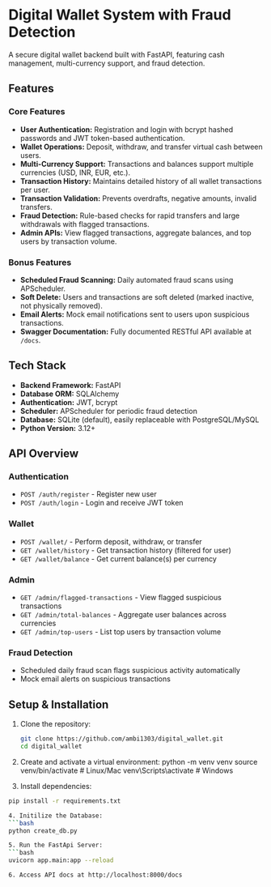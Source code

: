 # Digital Wallet System with Fraud Detection

A secure digital wallet backend built with FastAPI, featuring cash management, multi-currency support, and fraud detection.

## Features

### Core Features
- **User Authentication:** Registration and login with bcrypt hashed passwords and JWT token-based authentication.
- **Wallet Operations:** Deposit, withdraw, and transfer virtual cash between users.
- **Multi-Currency Support:** Transactions and balances support multiple currencies (USD, INR, EUR, etc.).
- **Transaction History:** Maintains detailed history of all wallet transactions per user.
- **Transaction Validation:** Prevents overdrafts, negative amounts, invalid transfers.
- **Fraud Detection:** Rule-based checks for rapid transfers and large withdrawals with flagged transactions.
- **Admin APIs:** View flagged transactions, aggregate balances, and top users by transaction volume.

### Bonus Features
- **Scheduled Fraud Scanning:** Daily automated fraud scans using APScheduler.
- **Soft Delete:** Users and transactions are soft deleted (marked inactive, not physically removed).
- **Email Alerts:** Mock email notifications sent to users upon suspicious transactions.
- **Swagger Documentation:** Fully documented RESTful API available at `/docs`.

## Tech Stack
- **Backend Framework:** FastAPI
- **Database ORM:** SQLAlchemy
- **Authentication:** JWT, bcrypt
- **Scheduler:** APScheduler for periodic fraud detection
- **Database:** SQLite (default), easily replaceable with PostgreSQL/MySQL
- **Python Version:** 3.12+

## API Overview

### Authentication
- `POST /auth/register` - Register new user
- `POST /auth/login` - Login and receive JWT token

### Wallet
- `POST /wallet/` - Perform deposit, withdraw, or transfer
- `GET /wallet/history` - Get transaction history (filtered for user)
- `GET /wallet/balance` - Get current balance(s) per currency

### Admin
- `GET /admin/flagged-transactions` - View flagged suspicious transactions
- `GET /admin/total-balances` - Aggregate user balances across currencies
- `GET /admin/top-users` - List top users by transaction volume

### Fraud Detection
- Scheduled daily fraud scan flags suspicious activity automatically
- Mock email alerts on suspicious transactions

## Setup & Installation

1. Clone the repository:

   ```bash
   git clone https://github.com/ambi1303/digital_wallet.git
   cd digital_wallet
2. Create and activate a virtual environment:
python -m venv venv
source venv/bin/activate  # Linux/Mac
venv\Scripts\activate     # Windows

3. Install dependencies:
```bash
pip install -r requirements.txt

4. Initilize the Database:
```bash
python create_db.py

5. Run the FastApi Server:
```bash
uvicorn app.main:app --reload

6. Access API docs at http://localhost:8000/docs

